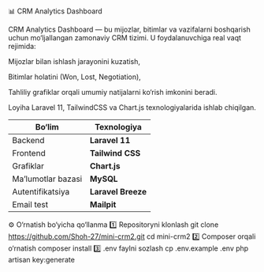 📊 CRM Analytics Dashboard

CRM Analytics Dashboard — bu mijozlar, bitimlar va vazifalarni boshqarish uchun mo‘ljallangan zamonaviy CRM tizimi.
U foydalanuvchiga real vaqt rejimida:

Mijozlar bilan ishlash jarayonini kuzatish,

Bitimlar holatini (Won, Lost, Negotiation),

Tahliliy grafiklar orqali umumiy natijalarni ko‘rish imkonini beradi.

Loyiha Laravel 11, TailwindCSS va Chart.js texnologiyalarida ishlab chiqilgan.

| Bo‘lim             | Texnologiya        |
| ------------------ | ------------------ |
| Backend            | **Laravel 11**     |
| Frontend           | **Tailwind CSS**   |
| Grafiklar          | **Chart.js**       |
| Ma’lumotlar bazasi | **MySQL**          |
| Autentifikatsiya   | **Laravel Breeze** |
| Email test         | **Mailpit**        |


⚙️ O‘rnatish bo‘yicha qo‘llanma
    1️⃣ Repositoryni klonlash
        git clone https://github.com/Shoh-27/mini-crm2.git
        cd mini-crm2
    2️⃣ Composer orqali o‘rnatish
        composer install
   3️⃣ .env faylni sozlash
        cp .env.example .env
        php artisan key:generate

